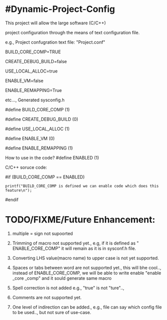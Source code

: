 #Dynamic-Project-Config
========================================
This project will allow the large software (C/C++)

project configuration through the means of text configuration file.

e.g.,
Project confugration text file:
"Project.conf"

BUILD_CORE_COMP=TRUE

CREATE_DEBUG_BUILD=false

USE_LOCAL_ALLOC=true

ENABLE_VM=false

ENABLE_REMAPPING=True

etc...,
Generated sysconfig.h

\#define BUILD_CORE_COMP    (1)

\#define CREATE_DEBUG_BUILD    (0)

\#define USE_LOCAL_ALLOC    (1)

\#define ENABLE_VM    (0)

\#define ENABLE_REMAPPING    (1)

How to use in the code?
\#define	ENABLED	(1)

C/C++ soruce code:

\#if (BUILD_CORE_COMP == ENABLED)

    printf("BUILD_CORE_COMP is defined we can enable code which does this feature\n");

\#endif




TODO/FIXME/Future Enhancement:
=================================
1)  multiple = sign not supoorted

2) Trimming of macro not supported yet., e.g, if it is defined as "    ENABLE_CORE_COMP" it will remain as it is in sysconf.h file.

3) Converting LHS value(macro name) to upper case is not yet supported.

4) Spaces or tabs between word are not supported yet., this will bhe cool.., instead of ENABLE_CORE_COMP, we will be able to write enable  "enable _core   _comp" and it sould generate same macro

5) Spell correction is not added e.g., "true" is not "ture"..,

6) Comments are not supported yet.

7) One level of indirection can be added., e.g., file can say which config file to be used.., but not sure of use-case.

